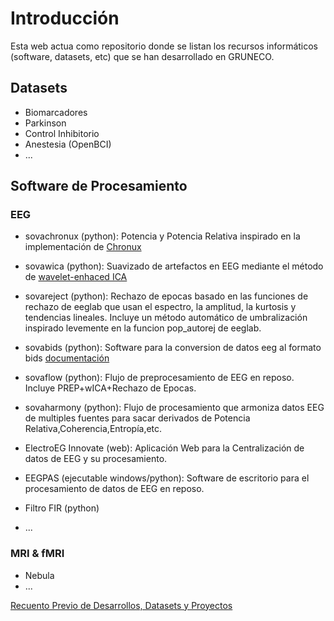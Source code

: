 # Introducción

Esta web actua como repositorio donde se listan los recursos informáticos (software, datasets, etc) que se han desarrollado en GRUNECO.

## Datasets

- Biomarcadores
- Parkinson
- Control Inhibitorio
- Anestesia (OpenBCI)
- ...

## Software de Procesamiento

### EEG

- sovachronux (python): Potencia y Potencia Relativa inspirado en la implementación de [Chronux](http://chronux.org/)
- sovawica (python): Suavizado de artefactos en EEG mediante el método de [wavelet-enhaced ICA](https://doi.org/10.1016/j.jneumeth.2006.05.033)
- sovareject (python): Rechazo de epocas basado en las funciones de rechazo de eeglab que usan el espectro, la amplitud, la kurtosis y tendencias lineales. Incluye un método automático de umbralización inspirado levemente en la funcion pop_autorej de eeglab.
- sovabids (python): Software para la conversion de datos eeg al formato bids [documentación](sovabids.readthedocs.io)
- sovaflow (python): Flujo de preprocesamiento de EEG en reposo. Incluye PREP+wICA+Rechazo de Epocas.
- sovaharmony (python): Flujo de procesamiento que armoniza datos EEG de multiples fuentes para sacar derivados de Potencia Relativa,Coherencia,Entropía,etc. 
- ElectroEG Innovate (web): Aplicación Web para la Centralización de datos de EEG y su procesamiento.
- EEGPAS (ejecutable windows/python): Software de escritorio para el procesamiento de datos de EEG en reposo.
- Filtro FIR (python)

- ...

### MRI & fMRI

- Nebula
- ...

[Recuento Previo de Desarrollos, Datasets y Proyectos](https://docs.google.com/spreadsheets/d/1rseh0Krrq91k40vMtkXOuToIjzUvJCbk-87sNIqzggU/edit?usp=drivesdk)

